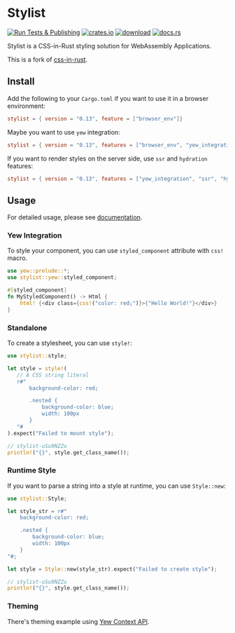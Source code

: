 # Stylist

[![Run Tests & Publishing](https://github.com/futursolo/stylist-rs/actions/workflows/everything.yml/badge.svg)](https://github.com/futursolo/stylist-rs/actions/workflows/everything.yml)
[![crates.io](https://img.shields.io/crates/v/stylist)](https://crates.io/crates/stylist)
[![download](https://img.shields.io/crates/d/stylist)](https://crates.io/crates/stylist)
[![docs.rs](https://docs.rs/stylist/badge.svg)](https://docs.rs/stylist/)

Stylist is a CSS-in-Rust styling solution for WebAssembly Applications.

This is a fork of [css-in-rust](https://github.com/lukidoescode/css-in-rust).

## Install

Add the following to your `Cargo.toml` if you want to use it in a browser environment:

```toml
stylist = { version = "0.13", feature = ["browser_env"]}
```

Maybe you want to use `yew` integration:

```toml
stylist = { version = "0.13", features = ["browser_env", "yew_integration"]}
```

If you want to render styles on the server side, use `ssr` and `hydration` features:

```toml
stylist = { version = "0.13", features = ["yew_integration", "ssr", "hydration"]}
```

## Usage

For detailed usage, please see
[documentation](https://docs.rs/stylist/).

### Yew Integration

To style your component, you can use `styled_component` attribute with `css!`
macro.

```rust
use yew::prelude::*;
use stylist::yew::styled_component;

#[styled_component]
fn MyStyledComponent() -> Html {
    html! {<div class={css!("color: red;")}>{"Hello World!"}</div>}
}
```

### Standalone

To create a stylesheet, you can use `style!`:

```rust
use stylist::style;

let style = style!(
   // A CSS string literal
   r#"
       background-color: red;

       .nested {
           background-color: blue;
           width: 100px
       }
   "#
).expect("Failed to mount style");

// stylist-uSu9NZZu
println!("{}", style.get_class_name());
```

### Runtime Style

If you want to parse a string into a style at runtime, you can use `Style::new`:

```rust
use stylist::Style;

let style_str = r#"
    background-color: red;

    .nested {
        background-color: blue;
        width: 100px
    }
"#;

let style = Style::new(style_str).expect("Failed to create style");

// stylist-uSu9NZZu
println!("{}", style.get_class_name());
```

### Theming

There's theming example using
[Yew Context API](https://github.com/futursolo/stylist-rs/tree/master/examples/yew-theme-context).
